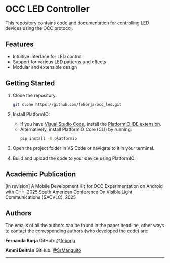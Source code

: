 # OCC LED Controller

This repository contains code and documentation for controlling LED devices using the OCC protocol.

## Features

- Intuitive interface for LED control
- Support for various LED patterns and effects
- Modular and extensible design

## Getting Started

1. Clone the repository:
    ```bash
    git clone https://github.com/feborja/occ_led.git
    ```
2. Install PlatformIO:

    - If you have [Visual Studio Code](https://code.visualstudio.com/), install the [PlatformIO IDE extension](https://platformio.org/install/ide?install=vscode).
    - Alternatively, install PlatformIO Core (CLI) by running:
      ```bash
      pip install -U platformio
      ```

3. Open the project folder in VS Code or navigate to it in your terminal.

4. Build and upload the code to your device using PlatformIO.

## Academic Publication
[In revision]
A Mobile Development Kit for OCC Experimentation on Android with C++, 2025 South American Conference On Visible Light Communications (SACVLC), 2025
## Authors
The emails of all the authors can be found in the paper headline, other ways to contact the corresponding authors (who developed the code) are:

**Fernanda Borja**
GitHub: [@feborja](https://github.com/feborja)

**Ammi Beltrán**
GitHub: [@SrManguito](https://github.com/SrManguito)

---
